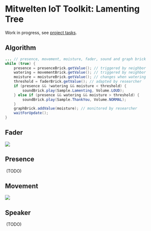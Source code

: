 # Mitwelten IoT Toolkit: Lamenting Tree

Work in progress, see [project tasks](https://github.com/orgs/mitwelten/projects/29/views/1).

## Algorithm

```Java
... // presence, movement, moisture, fader, sound and graph brick
while (true) {
    presence = presenceBrick.getValue(); // triggered by neighbor
    watering = movementBrick.getValue(); // triggered by neighbor
    moisture = moistureBrick.getValue(); // changes when watering
    threshold = faderBrick.getValue(); // adapted by researcher
    if (presence && !watering && moisture < threshold) {
        soundBrick.play(Sample.Lamenting, Volume.LOUD);
    } else if (presence && watering && moisture > threshold) {
        soundBrick.play(Sample.ThankYou, Volume.NORMAL);
    }
    graphBrick.addValue(moisture); // monitored by researcher
    waitForUpdate();
}
```

## Fader
<img src="https://live.staticflickr.com/65535/53553968229_bcbe7178f5.jpg"/>

## Presence
<img src=""/> (TODO)

## Movement
<img src="https://live.staticflickr.com/65535/53553690681_572c81a834.jpg"/>

## Speaker
<img src=""/> (TODO)
